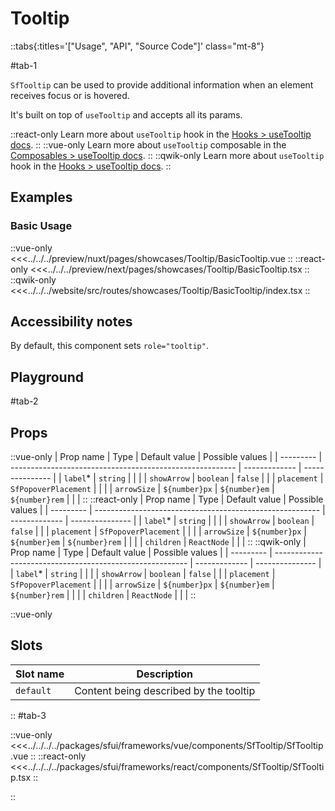 # Tooltip

::tabs{:titles='["Usage", "API", "Source Code"]' class="mt-8"}

#tab-1

`SfTooltip` can be used to provide additional information when an element receives focus or is hovered.

It's built on top of `useTooltip` and accepts all its params.

::react-only
Learn more about `useTooltip` hook in the [Hooks > useTooltip docs](/react/hooks/useTooltip.html).
::
::vue-only
Learn more about `useTooltip` composable in the [Composables > useTooltip docs](/vue/hooks/useTooltip.html).
::
::qwik-only
Learn more about `useTooltip` hook in the [Hooks > useTooltip docs](/qwik/hooks/useTooltip.html).
::

## Examples

### Basic Usage

<Showcase showcase-name="Tooltip/BasicTooltip">

::vue-only
<<<../../../preview/nuxt/pages/showcases/Tooltip/BasicTooltip.vue
::
::react-only
<<<../../../preview/next/pages/showcases/Tooltip/BasicTooltip.tsx
::
::qwik-only
<<<../../../website/src/routes/showcases/Tooltip/BasicTooltip/index.tsx
::
</Showcase>

## Accessibility notes

By default, this component sets `role="tooltip"`.

## Playground

<Generate />

#tab-2

## Props

::vue-only
| Prop name | Type | Default value | Possible values |
| --------- | -------------------------------------------------------- | ------------- | --------------- |
| `label`\* | `string` | | |
| `showArrow` | `boolean` | `false` | |
| `placement` | `SfPopoverPlacement` | | |
| `arrowSize` | `${number}px` &#124; `${number}em` &#124; `${number}rem` | | |
::
::react-only
| Prop name | Type | Default value | Possible values |
| --------- | -------------------------------------------------------- | ------------- | --------------- |
| `label`\* | `string` | | |
| `showArrow` | `boolean` | `false` | |
| `placement` | `SfPopoverPlacement` | | |
| `arrowSize` | `${number}px` &#124; `${number}em` &#124; `${number}rem` | | |
| `children` | `ReactNode` | | |
::
::qwik-only
| Prop name | Type | Default value | Possible values |
| --------- | -------------------------------------------------------- | ------------- | --------------- |
| `label`\* | `string` | | |
| `showArrow` | `boolean` | `false` | |
| `placement` | `SfPopoverPlacement` | | |
| `arrowSize` | `${number}px` &#124; `${number}em` &#124; `${number}rem` | | |
| `children` | `ReactNode` | | |
::

::vue-only

## Slots

| Slot name | Description                            |
| --------- | -------------------------------------- |
| `default` | Content being described by the tooltip |

::
#tab-3

::vue-only
<<<../../../../packages/sfui/frameworks/vue/components/SfTooltip/SfTooltip.vue
::
::react-only
<<<../../../../packages/sfui/frameworks/react/components/SfTooltip/SfTooltip.tsx
::

::
